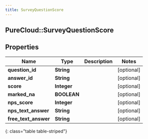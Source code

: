 ```yaml
---
title: SurveyQuestionScore
---
```

## PureCloud::SurveyQuestionScore

## Properties

|Name | Type | Description | Notes|
|------------ | ------------- | ------------- | -------------|
| **question_id** | **String** |  | [optional] |
| **answer_id** | **String** |  | [optional] |
| **score** | **Integer** |  | [optional] |
| **marked_na** | **BOOLEAN** |  | [optional] |
| **nps_score** | **Integer** |  | [optional] |
| **nps_text_answer** | **String** |  | [optional] |
| **free_text_answer** | **String** |  | [optional] |
{: class="table table-striped"}


